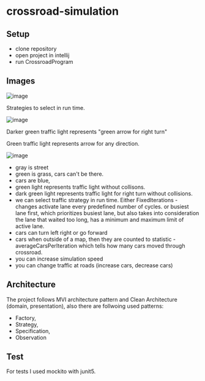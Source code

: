 # crossroad-simulation

## Setup
- clone repository
- open project in intellij
- run CrossroadProgram
## Images

![image](https://github.com/user-attachments/assets/601684bd-d167-4682-87ed-90cdcbdca5b7)

Strategies to select in run time.

![image](https://github.com/user-attachments/assets/599e6985-d955-48ba-a86c-a554cc203bff)


Darker green traffic light represents "green arrow for right turn"

Green traffic light represents arrow for any direction.

![image](https://github.com/user-attachments/assets/6802df68-515d-495b-a998-d96288261b8c)


- gray is street
- green is grass, cars can't be there.
- cars are blue,
- green light represents traffic light without collisons.
- dark green light represents traffic light for right turn without collisions.
- we can select traffic strategy in run time. Either FixedIterations - changes activate lane every predefined number of cycles. or busiest lane first, which prioritizes busiest lane, but also takes into consideration the lane that waited too long, has a minimum and maximum limit of active lane.
- cars can turn left right or go forward
- cars when outside of a map, then they are counted to statistic - averageCarsPerIteration which tells how many cars moved through crossroad.
- you can increase simulation speed
- you can change traffic at roads (increase cars, decrease cars)

## Architecture

The project follows MVI architecture pattern and Clean Architecture (domain, presentation), also there are follwoing used patterns:
- Factory,
- Strategy,
- Specification,
- Observation

## Test

For tests I used mockito with junit5.
